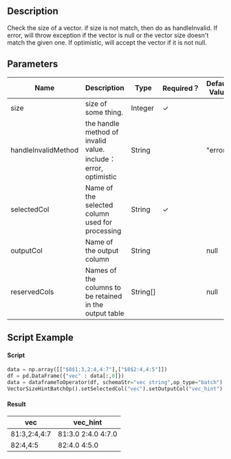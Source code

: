 ## Description
Check the size of a vector. if size is not match, then do as handleInvalid.
 If error, will throw exception if the vector is null or the vector size doesn't match the given one.
 If optimistic, will accept the vector if it is not null.

## Parameters
| Name | Description | Type | Required？ | Default Value |
| --- | --- | --- | --- | --- |
| size | size of some thing. | Integer | ✓ |  |
| handleInvalidMethod | the handle method of invalid value. include： error, optimistic | String |  | "error" |
| selectedCol | Name of the selected column used for processing | String | ✓ |  |
| outputCol | Name of the output column | String |  | null |
| reservedCols | Names of the columns to be retained in the output table | String[] |  | null |


## Script Example
#### Script
``` python
data = np.array([["$8$1:3,2:4,4:7"],["$8$2:4,4:5"]])
df = pd.DataFrame({"vec" : data[:,0]})
data = dataframeToOperator(df, schemaStr="vec string",op_type="batch")
VectorSizeHintBatchOp().setSelectedCol("vec").setOutputCol("vec_hint").setHandleInvalidMethod("optimistic").setSize(8).linkFrom(data).collectToDataframe()
```
#### Result
|vec|vec_hint|
|---|--------|
|$8$1:3,2:4,4:7|$8$1:3.0 2:4.0 4:7.0|
|$8$2:4,4:5|$8$2:4.0 4:5.0|

